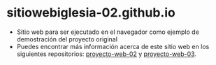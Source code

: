 # sitiowebiglesia-02.github.io

- Sitio web para ser ejecutado en el navegador como ejemplo de demostración del proyecto original
- Puedes encontrar más información acerca de este sitio web en los siguientes repositorios: [proyecto-web-02](https://github.com/misproyectosweb/proyecto-web-02.git) y [proyecto-web-03](https://github.com/misproyectosweb/proyecto-web-03.git).
